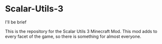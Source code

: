 # Scalar-Utils-3

I'll be brief

This is the repository for the Scalar Utils 3 Minecraft Mod.
This mod adds to every facet of the game, so there is something for almost everyone.
